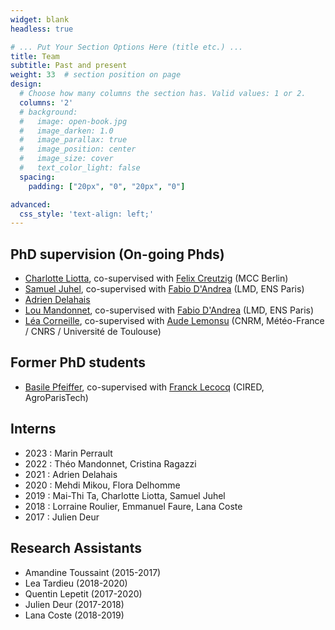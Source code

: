 ```yaml
---
widget: blank
headless: true

# ... Put Your Section Options Here (title etc.) ...
title: Team
subtitle: Past and present
weight: 33  # section position on page
design:
  # Choose how many columns the section has. Valid values: 1 or 2.
  columns: '2'
  # background:
  #   image: open-book.jpg
  #   image_darken: 1.0
  #   image_parallax: true
  #   image_position: center
  #   image_size: cover
  #   text_color_light: false
  spacing:
    padding: ["20px", "0", "20px", "0"]

advanced:
  css_style: 'text-align: left;'
---
```

## PhD supervision (On-going Phds)

- [Charlotte Liotta](http://www.centre-cired.fr/fr/charlotte-liotta/), co-supervised with [Felix Creutzig](https://www.mcc-berlin.net/en/about/team/creutzig-felix.html) (MCC Berlin)
- [Samuel Juhel](http://www.centre-cired.fr/fr/samuel-juhel/), co-supervised with [Fabio D'Andrea](https://www.lmd.ens.fr/dandrea/) (LMD, ENS Paris)
- [Adrien Delahais](https://www.centre-cired.fr/adrien-delahais/)
- [Lou Mandonnet](https://www.centre-cired.fr/lou-mandonnet/), co-supervised with [Fabio D'Andrea](https://www.lmd.ens.fr/dandrea/) (LMD, ENS Paris)
- [Léa Corneille](https://www.centre-cired.fr/lea-corneille/), co-supervised with [Aude Lemonsu](https://www.umr-cnrm.fr/spip.php?article261&lang=fr) (CNRM, Météo-France / CNRS / Université de Toulouse)

## Former PhD students
- [Basile Pfeiffer](https://pastel.archives-ouvertes.fr/tel-04074623), co-supervised with [Franck Lecocq](https://www.ecoledesponts.fr/franck-lecocq) (CIRED, AgroParisTech)


## Interns

- 2023 : Marin Perrault
- 2022 : Théo Mandonnet, Cristina Ragazzi
- 2021 : Adrien Delahais
- 2020 : Mehdi Mikou, Flora Delhomme
- 2019 : Mai-Thi Ta, Charlotte Liotta, Samuel Juhel
- 2018 : Lorraine Roulier, Emmanuel Faure, Lana Coste
- 2017 : Julien Deur

## Research Assistants
- Amandine Toussaint (2015-2017)
- Lea Tardieu (2018-2020)
- Quentin Lepetit (2017-2020)
- Julien Deur (2017-2018)
- Lana Coste (2018-2019)